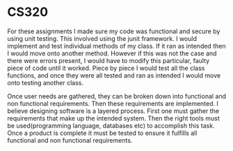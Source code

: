 # CS320

For these assignments I made sure my code was functional and secure by using unit testing. This involved using the junit framework. I would implement and test individual methods of my class. If it ran as intended then I would move onto another method. However if this was not the case and there were errors present, I would have to modify this particular, faulty piece of code until it worked. Piece by piece I would test all the class functions, and once they were all tested and ran as intended I would move onto testing another class.

Once user needs are gathered, they can be broken down into functional and non functional requirements. Then these requirements are implemented.
I believe designing software is a layered process. First one must gather the requirements that make up the intended system. Then the right tools must be used(programming language, databases etc) to accomplish this task. Once a product is complete it must be tested to ensure it fulfills all functional and non functional requirements.
